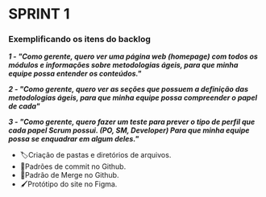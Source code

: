
<h1> SPRINT 1</h1>
<h3>Exemplificando os itens do backlog </h3>

<i><b><p>1 - "Como gerente, quero ver uma página web (homepage) com todos os módulos e informações sobre metodologias ágeis, para que minha equipe possa entender os conteúdos."</p></b></i>

<i><b><p>2 - "Como gerente, quero ver as seções que possuem a definição das metodologias ágeis, para que minha equipe possa compreender o papel de cada"</p></b></i>

<i><b><p>3 - "Como gerente, quero fazer um teste para prever o tipo de perfil que cada papel Scrum possui. (PO, SM, Developer) Para que minha equipe possa se enquadrar em algum deles."</p></b></i>

<ul>
    <li>🏷️Criação de pastas e diretórios de arquivos. </li>
    <li>📁Padrões de commit no Github. </li>
    <li>📁Padrão de Merge no Github. </li>
    <li>🖌️Protótipo do site no Figma. </li>
</ul>
